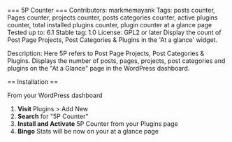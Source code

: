 === 5P Counter ===
Contributors: markmemayank
Tags: posts counter, Pages counter, projects counter, posts categories counter, active plugins counter, total installed plugins counter, plugin counter at a glance page  
Tested up to: 6.1
Stable tag: 1.0
License: GPL2 or later
Display the count of Post Page Projects, Post Categories & Plugins in the 'At a glance' widget.

Description: Here 5P refers to Post Page Projects, Post Categories & Plugins. Displays the number of posts, pages, projects, post categories and plugins on the "At a Glance" page in the WordPress dashboard.

== Installation ==

From your WordPress dashboard

1. **Visit** Plugins > Add New
2. **Search** for "5P Counter"
3. **Install and Activate** 5P Counter from your Plugins page
4. **Bingo** Stats will be now on your at a glance page
